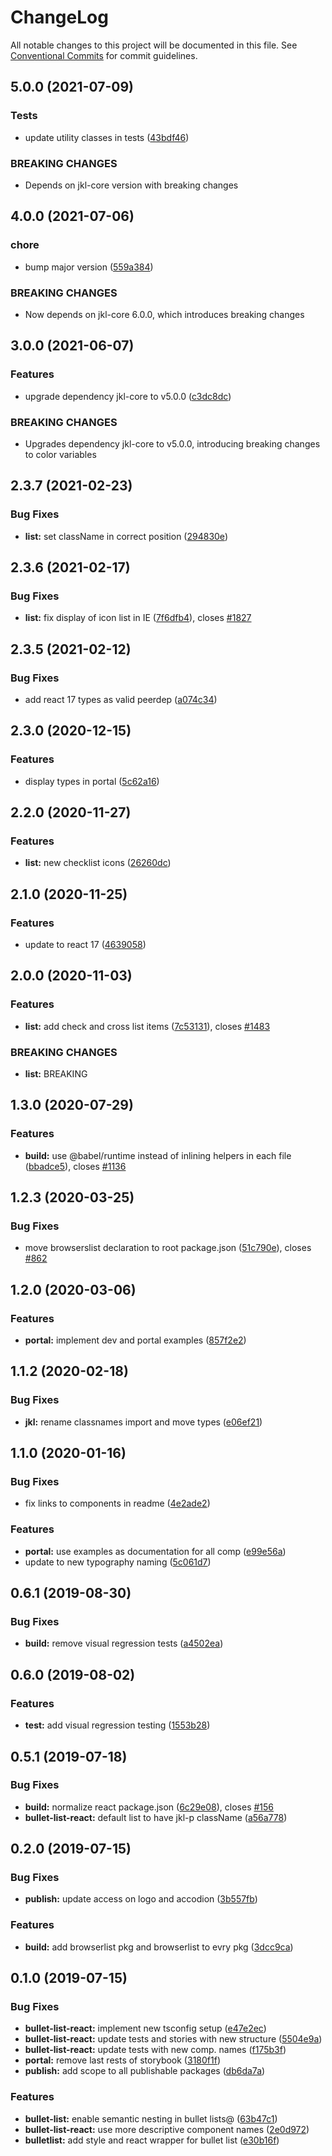 # ChangeLog

All notable changes to this project will be documented in this file.
See [Conventional Commits](https://conventionalcommits.org) for commit guidelines.

## 5.0.0 (2021-07-09)

### Tests

- update utility classes in tests ([43bdf46](https://github.com/fremtind/jokul/commit/43bdf46892af1ba00cf5c49636434e8642d10b42))

### BREAKING CHANGES

- Depends on jkl-core version with breaking changes

## 4.0.0 (2021-07-06)

### chore

- bump major version ([559a384](https://github.com/fremtind/jokul/commit/559a384a5315931ad2ea7acc8328b383acbdbd8b))

### BREAKING CHANGES

- Now depends on jkl-core 6.0.0, which introduces breaking changes

## 3.0.0 (2021-06-07)

### Features

-   upgrade dependency jkl-core to v5.0.0 ([c3dc8dc](https://github.com/fremtind/jokul/commit/c3dc8dcbd3cba99502f1124cbe1dcaa688177f55))

### BREAKING CHANGES

-   Upgrades dependency jkl-core to v5.0.0, introducing breaking changes to color variables

## 2.3.7 (2021-02-23)

### Bug Fixes

-   **list:** set className in correct position ([294830e](https://github.com/fremtind/jokul/commit/294830eb49c03b200fa2a980a476842cc310ae02))

## 2.3.6 (2021-02-17)

### Bug Fixes

-   **list:** fix display of icon list in IE ([7f6dfb4](https://github.com/fremtind/jokul/commit/7f6dfb4ad035753c1bf9c91ccb61a42f7cb44c54)), closes [#1827](https://github.com/fremtind/jokul/issues/1827)

## 2.3.5 (2021-02-12)

### Bug Fixes

-   add react 17 types as valid peerdep ([a074c34](https://github.com/fremtind/jokul/commit/a074c34dcece089ad6b4c581b8c920c8bdd4f1e0))

## 2.3.0 (2020-12-15)

### Features

-   display types in portal ([5c62a16](https://github.com/fremtind/jokul/commit/5c62a161c278d3a5a136741aea8dcf9b62338bda))

## 2.2.0 (2020-11-27)

### Features

-   **list:** new checklist icons ([26260dc](https://github.com/fremtind/jokul/commit/26260dca4a0623fef86745f6f5616da7a4b33579))

## 2.1.0 (2020-11-25)

### Features

-   update to react 17 ([4639058](https://github.com/fremtind/jokul/commit/4639058067eaa9be222825f8ac4f495a1e74cc0f))

## 2.0.0 (2020-11-03)

### Features

-   **list:** add check and cross list items ([7c53131](https://github.com/fremtind/jokul/commit/7c53131d00712b1c41ec77dd341bb962e71c37fb)), closes [#1483](https://github.com/fremtind/jokul/issues/1483)

### BREAKING CHANGES

-   **list:** BREAKING

## 1.3.0 (2020-07-29)

### Features

-   **build:** use @babel/runtime instead of inlining helpers in each file ([bbadce5](https://github.com/fremtind/jokul/commit/bbadce52ba4da5d540b479b07273332587bed436)), closes [#1136](https://github.com/fremtind/jokul/issues/1136)

## 1.2.3 (2020-03-25)

### Bug Fixes

-   move browserslist declaration to root package.json ([51c790e](https://github.com/fremtind/jokul/commit/51c790ea79ca3d667871380c6bfbe85a5738920b)), closes [#862](https://github.com/fremtind/jokul/issues/862)

## 1.2.0 (2020-03-06)

### Features

-   **portal:** implement dev and portal examples ([857f2e2](https://github.com/fremtind/jokul/commit/857f2e29359f9442a7da0c977a94d63dfbdfc194))

## 1.1.2 (2020-02-18)

### Bug Fixes

-   **jkl:** rename classnames import and move types ([e06ef21](https://github.com/fremtind/jokul/commit/e06ef21062b345d5defab335253041dad7ae6134))

## 1.1.0 (2020-01-16)

### Bug Fixes

-   fix links to components in readme ([4e2ade2](https://github.com/fremtind/jokul/commit/4e2ade2f71d4fa1bd80e4e3d823691589207b641))

### Features

-   **portal:** use examples as documentation for all comp ([e99e56a](https://github.com/fremtind/jokul/commit/e99e56ab2f5bf13cd0e72bf010e6472a08ffabe9))
-   update to new typography naming ([5c061d7](https://github.com/fremtind/jokul/commit/5c061d7b52529f83a16cf944db240984b67f5229))

## 0.6.1 (2019-08-30)

### Bug Fixes

-   **build:** remove visual regression tests ([a4502ea](https://github.com/fremtind/jokul/commit/a4502ea))

## 0.6.0 (2019-08-02)

### Features

-   **test:** add visual regression testing ([1553b28](https://github.com/fremtind/jokul/commit/1553b28))

## 0.5.1 (2019-07-18)

### Bug Fixes

-   **build:** normalize react package.json ([6c29e08](https://github.com/fremtind/jokul/commit/6c29e08)), closes [#156](https://github.com/fremtind/jokul/issues/156)
-   **bullet-list-react:** default list to have jkl-p className ([a56a778](https://github.com/fremtind/jokul/commit/a56a778))

## 0.2.0 (2019-07-15)

### Bug Fixes

-   **publish:** update access on logo and accodion ([3b557fb](https://github.com/fremtind/jokul/commit/3b557fb))

### Features

-   **build:** add browserlist pkg and browserlist to evry pkg ([3dcc9ca](https://github.com/fremtind/jokul/commit/3dcc9ca))

## 0.1.0 (2019-07-15)

### Bug Fixes

-   **bullet-list-react:** implement new tsconfig setup ([e47e2ec](https://github.com/fremtind/jokul/commit/e47e2ec))
-   **bullet-list-react:** update tests and stories with new structure ([5504e9a](https://github.com/fremtind/jokul/commit/5504e9a))
-   **bullet-list-react:** update tests with new comp. names ([f175b3f](https://github.com/fremtind/jokul/commit/f175b3f))
-   **portal:** remove last rests of storybook ([3180f1f](https://github.com/fremtind/jokul/commit/3180f1f))
-   **publish:** add scope to all publishable packages ([db6da7a](https://github.com/fremtind/jokul/commit/db6da7a))

### Features

-   **bullet-list:** enable semantic nesting in bullet lists@ ([63b47c1](https://github.com/fremtind/jokul/commit/63b47c1))
-   **bullet-list-react:** use more descriptive component names ([2e0d972](https://github.com/fremtind/jokul/commit/2e0d972))
-   **bulletlist:** add style and react wrapper for bullet list ([e30b16f](https://github.com/fremtind/jokul/commit/e30b16f))
